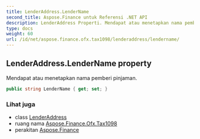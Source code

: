 ```yaml
---
title: LenderAddress.LenderName
second_title: Aspose.Finance untuk Referensi .NET API
description: LenderAddress Properti. Mendapat atau menetapkan nama pemberi pinjaman.
type: docs
weight: 60
url: /id/net/aspose.finance.ofx.tax1098/lenderaddress/lendername/
---
```

## LenderAddress.LenderName property

Mendapat atau menetapkan nama pemberi pinjaman.

```csharp
public string LenderName { get; set; }
```

### Lihat juga

* class [LenderAddress](../)
* ruang nama [Aspose.Finance.Ofx.Tax1098](../../lenderaddress/)
* perakitan [Aspose.Finance](../../../)


